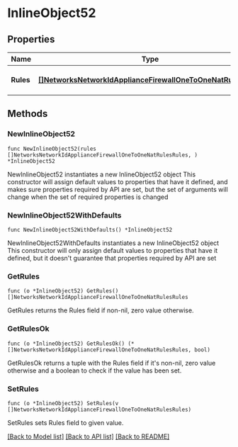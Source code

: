 # InlineObject52

## Properties

Name | Type | Description | Notes
------------ | ------------- | ------------- | -------------
**Rules** | [**[]NetworksNetworkIdApplianceFirewallOneToOneNatRulesRules**](NetworksNetworkIdApplianceFirewallOneToOneNatRulesRules.md) | An array of 1:1 nat rules | 

## Methods

### NewInlineObject52

`func NewInlineObject52(rules []NetworksNetworkIdApplianceFirewallOneToOneNatRulesRules, ) *InlineObject52`

NewInlineObject52 instantiates a new InlineObject52 object
This constructor will assign default values to properties that have it defined,
and makes sure properties required by API are set, but the set of arguments
will change when the set of required properties is changed

### NewInlineObject52WithDefaults

`func NewInlineObject52WithDefaults() *InlineObject52`

NewInlineObject52WithDefaults instantiates a new InlineObject52 object
This constructor will only assign default values to properties that have it defined,
but it doesn't guarantee that properties required by API are set

### GetRules

`func (o *InlineObject52) GetRules() []NetworksNetworkIdApplianceFirewallOneToOneNatRulesRules`

GetRules returns the Rules field if non-nil, zero value otherwise.

### GetRulesOk

`func (o *InlineObject52) GetRulesOk() (*[]NetworksNetworkIdApplianceFirewallOneToOneNatRulesRules, bool)`

GetRulesOk returns a tuple with the Rules field if it's non-nil, zero value otherwise
and a boolean to check if the value has been set.

### SetRules

`func (o *InlineObject52) SetRules(v []NetworksNetworkIdApplianceFirewallOneToOneNatRulesRules)`

SetRules sets Rules field to given value.



[[Back to Model list]](../README.md#documentation-for-models) [[Back to API list]](../README.md#documentation-for-api-endpoints) [[Back to README]](../README.md)


